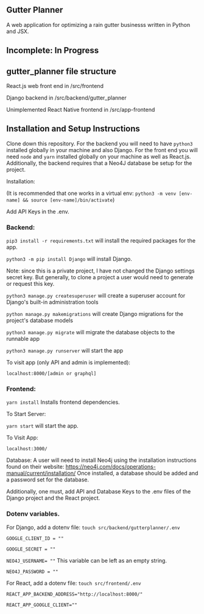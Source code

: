 

## Gutter Planner
A web application for optimizing a rain gutter businesss written in Python and JSX. 

## Incomplete: In Progress

## gutter_planner file structure

React.js web front end in /src/frontend

Django backend in /src/backend/gutter_planner

Unimplemented React Native frontend in /src/app-frontend

## Installation and Setup Instructions

Clone down this repository. For the backend you will need to have `python3` installed globally in your machine
and also Django. For the front end you will need `node` and `yarn` installed globally on your machine as well as
React.js. Additionally, the backend requires that a Neo4J database be setup for the project.

Installation:

(It is recommended that one works in a virtual env: `python3 -m venv [env-name] && source [env-name]/bin/activate`)

Add API Keys in the .env. 

### Backend:
`pip3 install -r requirements.txt` will install the required packages for the app. 

`python3 -m pip install Django` will install Django. 

Note: since this is a private project, I have not changed the Django settings secret key. But generally, to clone a project
a user would need to generate or request this key. 

`python3 manage.py createsuperuser` will create a superuser account for Django's built-in administration tools

`python manage.py makemigrations` will create Django migrations for the project's database models

`python3 manage.py migrate` will migrate the database objects to the runnable app

`python3 manage.py runserver` will start the app

To visit app (only API and admin is implemented):

`localhost:8000/[admin or graphql]`


### Frontend:

`yarn install`  Installs frontend dependencies.


To Start Server:

`yarn start`  will start the app.

To Visit App:

`localhost:3000/`  

Database: A user will need to install Neo4j using the installation instructions found on their website: https://neo4j.com/docs/operations-manual/current/installation/ 
Once installed, a database should be added and a password set for the database. 

Additionally, one must, add API and Database Keys to the .env files of the Django project and the React project. 

### Dotenv variables.

For Django, add a dotenv file: `touch src/backend/gutterplanner/.env` 

`GOOGLE_CLIENT_ID = ""`

`GOOGLE_SECRET = ""`

`NEO4J_USERNAME= ""` This variable can be left as an empty string. 

`NEO4J_PASSWORD = ""`

For React, add a dotenv file: `touch src/frontend/.env` 

`REACT_APP_BACKEND_ADDRESS="http://localhost:8000/"`

`REACT_APP_GOOGLE_CLIENT=""`
